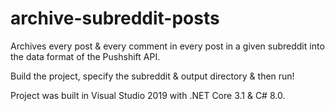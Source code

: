 # archive-subreddit-posts

Archives every post & every comment in every post in a given subreddit into the data format of the Pushshift API.

Build the project, specify the subreddit & output directory & then run!

Project was built in Visual Studio 2019 with .NET Core 3.1 & C# 8.0.

